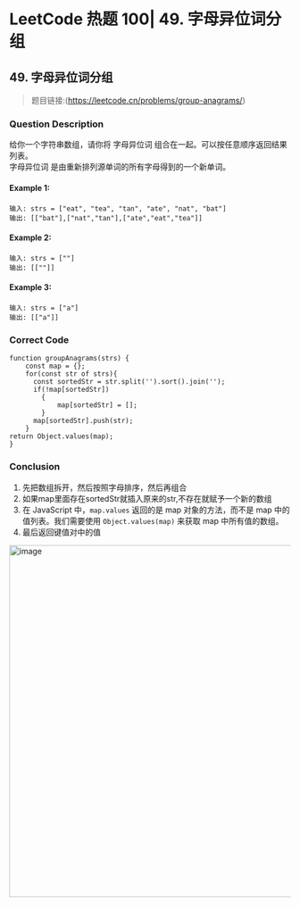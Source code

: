 # LeetCode 热题 100| 49. 字母异位词分组

## 49. 字母异位词分组
> 题目链接:(https://leetcode.cn/problems/group-anagrams/)

### Question Description
给你一个字符串数组，请你将 字母异位词 组合在一起。可以按任意顺序返回结果列表。<br>
字母异位词 是由重新排列源单词的所有字母得到的一个新单词。<br>

#### Example 1:
```
输入: strs = ["eat", "tea", "tan", "ate", "nat", "bat"]
输出: [["bat"],["nat","tan"],["ate","eat","tea"]]
```
#### Example 2:
```
输入: strs = [""]
输出: [[""]]
```
#### Example 3:
```
输入: strs = ["a"]
输出: [["a"]]
```
### Correct Code
```
function groupAnagrams(strs) {
    const map = {};
    for(const str of strs){
      const sortedStr = str.split('').sort().join('');
      if(!map[sortedStr])
        {
            map[sortedStr] = [];
        }
      map[sortedStr].push(str);
    }
return Object.values(map);
}
```
### Conclusion
1. 先把数组拆开，然后按照字母排序，然后再组合
2. 如果map里面存在sortedStr就插入原来的str,不存在就赋予一个新的数组
3. 在 JavaScript 中，`map.values` 返回的是 map 对象的方法，而不是 map 中的值列表。我们需要使用 `Object.values(map)` 来获取 map 中所有值的数组。
4. 最后返回键值对中的值
<img width="631" alt="image" src="https://github.com/user-attachments/assets/f362fa6c-75b7-4162-98fa-d059d501bf11">


